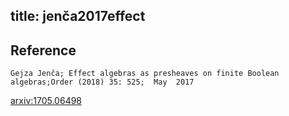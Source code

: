 title: jenča2017effect
---


## Reference

	Gejza Jenča; Effect algebras as presheaves on finite Boolean algebras;Order (2018) 35: 525;  May  2017


[arxiv:1705.06498](https://arxiv.org/abs/1705.06498)